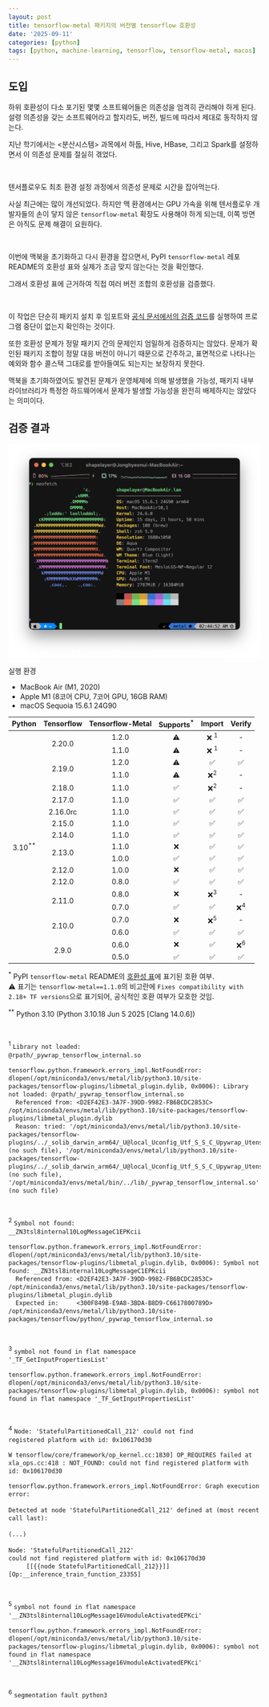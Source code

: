 ```yaml
---
layout: post
title: tensorflow-metal 패키지의 버전별 tensorflow 호환성
date: '2025-09-11'
categories: [python]
tags: [python, machine-learning, tensorflow, tensorflow-metal, macos]
---
```


## 도입

하위 호환성이 다소 포기된 몇몇 소프트웨어들은 의존성을 엄격히 관리해야 하게 된다. 설령 의존성을 갖는 소프트웨어라고 할지라도, 버전, 빌드에 따라서 제대로 동작하지 않는다.  

지난 학기에서는 &lt;분산시스템&gt; 과목에서 하둡, Hive, HBase, 그리고 Spark를 설정하면서 이 의존성 문제를 절실히 겪었다.  

<br />

텐서플로우도 최초 환경 설정 과정에서 의존성 문제로 시간을 잡아먹는다.  

사실 최근에는 많이 개선되었다. 하지만 맥 환경에서는 GPU 가속을 위해 텐서플로우 개발자들의 손이 닿지 않은 `tensorflow-metal` 확장도 사용해야 하게 되는데, 이쪽 방면은 아직도 문제 해결이 요원하다.  

<br />

이번에 맥북을 초기화하고 다시 환경을 잡으면서, PyPI `tensorflow-metal` 레포 README의 호환성 표와 실제가 조금 맞지 않는다는 것을 확인했다.  

그래서 호환성 표에 근거하여 직접 여러 버전 조합의 호환성을 검증했다.

<br />

이 작업은 단순히 패키지 설치 후 임포트와 [공식 문서에서의 검증 코드](https://developer.apple.com/metal/tensorflow-plugin/)를 실행하여 프로그램 중단이 없는지 확인하는 것이다.  

또한 호환성 문제가 정말 패키지 간의 문제인지 엄밀하게 검증하지는 않았다. 문제가 확인된 패키지 조합이 정말 대응 버전이 아니기 때문으로 간주하고, 표면적으로 나타나는 예외와 함수 콜스택 그대로를 받아들여도 되는지는 보장하지 못한다.

맥북을 초기화하였어도 발견된 문제가 운영체제에 의해 발생했을 가능성, 패키지 내부 라이브러리가 특정한 하드웨어에서 문제가 발생할 가능성을 완전히 배제하지는 않았다는 의미이다.

## 검증 결과

![](/static/posts/2025-09-11-tensorflow-metal-compatibilities/neofetch.png)  

실행 환경
- MacBook Air (M1, 2020)
- Apple M1 (8코어 CPU, 7코어 GPU, 16GB RAM)
- macOS Sequoia 15.6.1 24G90

<style>
  th, td {
    text-align: center;
  }
</style>

<table>
  <thead>
    <tr>
      <th>Python</th>
      <th>Tensorflow</th>
      <th>Tensorflow-Metal</th>
      <th>Supports<sup>*</sup></th>
      <th>Import</th>
      <th>Verify</th>
    </tr>
  </thead>
  <tbody>
    <tr>
      <td rowspan="19">3.10<sup>**</sup></td>
      <td rowspan="2">2.20.0</td>
      <td>1.2.0</td>
      <td>⚠️</td>
      <td>❌ <sup>1</sup></td>
      <td>-</td>
    </tr>
    <tr>
      <td>1.1.0</td>
      <td>⚠️</td>
      <td>❌ <sup>1</sup></td>
      <td>-</td>
    </tr>
    <tr>
      <td rowspan="2">2.19.0</td>
      <td>1.2.0</td>
      <td>⚠️</td>
      <td>✅</td>
      <td>✅</td>
    </tr>
    <tr>
      <td>1.1.0</td>
      <td>⚠️</td>
      <td>❌<sup>2</sup></td>
      <td>-</td>
    </tr>
    <tr>
      <td>2.18.0</td>
      <td>1.1.0</td>
      <td>✅</td>
      <td>❌<sup>2</sup></td>
      <td>-</td>
    </tr>
    <tr>
      <td>2.17.0</td>
      <td>1.1.0</td>
      <td>✅</td>
      <td>✅</td>
      <td>✅</td>
    </tr>
    <tr>
      <td>2.16.0rc</td>
      <td>1.1.0</td>
      <td>✅</td>
      <td>✅</td>
      <td>✅</td>
    </tr>
    <tr>
      <td>2.15.0</td>
      <td>1.1.0</td>
      <td>✅</td>
      <td>✅</td>
      <td>✅</td>
    </tr>
    <tr>
      <td>2.14.0</td>
      <td>1.1.0</td>
      <td>✅</td>
      <td>✅</td>
      <td>✅</td>
    </tr>
    <tr>
      <td rowspan="2">2.13.0</td>
      <td>1.1.0</td>
      <td>❌</td>
      <td>✅</td>
      <td>✅</td>
    </tr>
    <tr>
      <td>1.0.0</td>
      <td>✅</td>
      <td>✅</td>
      <td>✅</td>
    </tr>
    <tr>
      <td>2.12.0</td>
      <td>1.0.0</td>
      <td>❌</td>
      <td>✅</td>
      <td>✅</td>
    </tr>
    <tr>
      <td>2.12.0</td>
      <td>0.8.0</td>
      <td>✅</td>
      <td>✅</td>
      <td>✅</td>
    </tr>
    <tr>
      <td rowspan="2">2.11.0</td>
      <td>0.8.0</td>
      <td>❌</td>
      <td>❌<sup>3</sup></td>
      <td>-</td>
    </tr>
    <tr>
      <td>0.7.0</td>
      <td>✅</td>
      <td>✅</td>
      <td>❌<sup>4</sup></td>
    </tr>
    <tr>
      <td rowspan="2">2.10.0</td>
      <td>0.7.0</td>
      <td>❌</td>
      <td>❌<sup>5</sup></td>
      <td>-</td>
    </tr>
    <tr>
      <td>0.6.0</td>
      <td>✅</td>
      <td>✅</td>
      <td>✅</td>
    </tr>
    <tr>
      <td rowspan="2">2.9.0</td>
      <td>0.6.0</td>
      <td>❌</td>
      <td>✅</td>
      <td>❌<sup>6</sup></td>
    </tr>
    <tr>
      <td>0.5.0</td>
      <td>✅</td>
      <td>✅</td>
      <td>✅</td>
    </tr>
  </tbody>
</table>

<sup>*</sup> PyPI `tensorflow-metal` README의 [호환성 표](https://pypi.org/project/tensorflow-metal/)에 표기된 호환 여부.  
⚠️ 표기는 `tensorflow-metal==1.1.0`의 비고란에 `Fixes compatibility with 2.18+ TF versions`으로 표기되어, 공식적인 호환 여부가 모호한 것임.

<sup>**</sup> Python 3.10 (Python 3.10.18 Jun 5 2025 [Clang 14.0.6])

<br />

<sup>1</sup> <code>Library not loaded: @rpath/_pywrap_tensorflow_internal.so</code>

```
tensorflow.python.framework.errors_impl.NotFoundError: dlopen(/opt/miniconda3/envs/metal/lib/python3.10/site-packages/tensorflow-plugins/libmetal_plugin.dylib, 0x0006): Library not loaded: @rpath/_pywrap_tensorflow_internal.so
  Referenced from: <D2EF42E3-3A7F-39DD-9982-FB6BCDC2853C> /opt/miniconda3/envs/metal/lib/python3.10/site-packages/tensorflow-plugins/libmetal_plugin.dylib
  Reason: tried: '/opt/miniconda3/envs/metal/lib/python3.10/site-packages/tensorflow-plugins/../_solib_darwin_arm64/_U@local_Uconfig_Utf_S_S_C_Upywrap_Utensorflow_Uinternal___Uexternal_Slocal_Uconfig_Utf/_pywrap_tensorflow_internal.so' (no such file), '/opt/miniconda3/envs/metal/lib/python3.10/site-packages/tensorflow-plugins/../_solib_darwin_arm64/_U@local_Uconfig_Utf_S_S_C_Upywrap_Utensorflow_Uinternal___Uexternal_Slocal_Uconfig_Utf/_pywrap_tensorflow_internal.so' (no such file), '/opt/miniconda3/envs/metal/bin/../lib/_pywrap_tensorflow_internal.so' (no such file)
```

<br />

<sup>2</sup> <code>Symbol not found: __ZN3tsl8internal10LogMessageC1EPKcii</code>

```
tensorflow.python.framework.errors_impl.NotFoundError: dlopen(/opt/miniconda3/envs/metal/lib/python3.10/site-packages/tensorflow-plugins/libmetal_plugin.dylib, 0x0006): Symbol not found: __ZN3tsl8internal10LogMessageC1EPKcii
  Referenced from: <D2EF42E3-3A7F-39DD-9982-FB6BCDC2853C> /opt/miniconda3/envs/metal/lib/python3.10/site-packages/tensorflow-plugins/libmetal_plugin.dylib
  Expected in:     <300F849B-E9A8-3BDA-B8D9-C6617800789D> /opt/miniconda3/envs/metal/lib/python3.10/site-packages/tensorflow/python/_pywrap_tensorflow_internal.so
```

<br />

<sup>3</sup> <code>symbol not found in flat namespace '_TF_GetInputPropertiesList'</code>

```
tensorflow.python.framework.errors_impl.NotFoundError: dlopen(/opt/miniconda3/envs/metal/lib/python3.10/site-packages/tensorflow-plugins/libmetal_plugin.dylib, 0x0006): symbol not found in flat namespace '_TF_GetInputPropertiesList'
```

<br />

<sup>4</sup> <code>Node: 'StatefulPartitionedCall_212'
could not find registered platform with id: 0x106170d30</code>

```
W tensorflow/core/framework/op_kernel.cc:1830] OP_REQUIRES failed at xla_ops.cc:418 : NOT_FOUND: could not find registered platform with id: 0x106170d30
```

```
tensorflow.python.framework.errors_impl.NotFoundError: Graph execution error:

Detected at node 'StatefulPartitionedCall_212' defined at (most recent call last):

(...)

Node: 'StatefulPartitionedCall_212'
could not find registered platform with id: 0x106170d30
	 [[{{node StatefulPartitionedCall_212}}]] [Op:__inference_train_function_23355]
```

<br />

<sup>5</sup> <code>symbol not found in flat namespace '__ZN3tsl8internal10LogMessage16VmoduleActivatedEPKci'</code>

```
tensorflow.python.framework.errors_impl.NotFoundError: dlopen(/opt/miniconda3/envs/metal/lib/python3.10/site-packages/tensorflow-plugins/libmetal_plugin.dylib, 0x0006): symbol not found in flat namespace '__ZN3tsl8internal10LogMessage16VmoduleActivatedEPKci'
```

<br />

<sup>6</sup> <code>segmentation fault python3</code>
